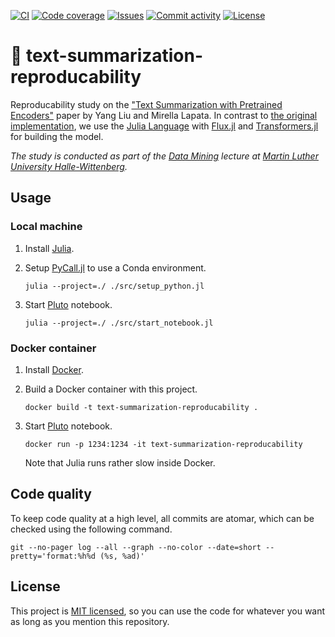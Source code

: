 [![CI](https://img.shields.io/github/workflow/status/heinrichreimer/text-summarization-reproducability/CI?style=flat-square)](https://github.com/heinrichreimer/text-summarization-reproducability/actions?query=workflow%3A"CI")
[![Code coverage](https://img.shields.io/codecov/c/github/heinrichreimer/text-summarization-reproducability?style=flat-square)](https://codecov.io/github/heinrichreimer/text-summarization-reproducability/)
[![Issues](https://img.shields.io/github/issues/heinrichreimer/text-summarization-reproducability?style=flat-square)](https://github.com/heinrichreimer/text-summarization-reproducability/issues)
[![Commit activity](https://img.shields.io/github/commit-activity/m/heinrichreimer/text-summarization-reproducability?style=flat-square)](https://github.com/heinrichreimer/text-summarization-reproducability/commits)
[![License](https://img.shields.io/github/license/heinrichreimer/text-summarization-reproducability?style=flat-square)](LICENSE)

# 📝 text-summarization-reproducability

Reproducability study on the ["Text Summarization with Pretrained Encoders"](https://doi.org/10.18653/v1/D19-1387) paper by Yang Liu and Mirella Lapata.
In contrast to [the original implementation](https://github.com/nlpyang/PreSumm), we use the [Julia Language](https://julialang.org/) with [Flux.jl](https://fluxml.ai/) and [Transformers.jl](https://github.com/chengchingwen/Transformers.jl) for building the model. 

_The study is conducted as part of the [Data Mining](https://www.informatik.uni-halle.de/arbeitsgruppen/dbs/lehre/2757674_2757760/) lecture at [Martin Luther University Halle-Wittenberg](https://uni-halle.de)._

## Usage

### Local machine

1. Install [Julia](https://julialang.org/downloads/).
1. Setup [PyCall.jl](https://github.com/JuliaPy/PyCall.jl) to use a Conda environment.

    ```shell script
    julia --project=./ ./src/setup_python.jl
    ```

1. Start [Pluto](https://github.com/fonsp/Pluto.jl) notebook.

    ```shell script
    julia --project=./ ./src/start_notebook.jl
    ```

### Docker container

1. Install [Docker](https://docs.docker.com/get-docker/).
1. Build a Docker container with this project.

    ```shell script
    docker build -t text-summarization-reproducability .
    ```

1. Start [Pluto](https://github.com/fonsp/Pluto.jl) notebook.

    ```shell script
    docker run -p 1234:1234 -it text-summarization-reproducability
    ```

    Note that Julia runs rather slow inside Docker.

## Code quality

To keep code quality at a high level, all commits are atomar, which can be checked using the following command.

```shell script
git --no-pager log --all --graph --no-color --date=short --pretty='format:%h%d (%s, %ad)'
```

## License

This project is [MIT licensed](LICENSE), so you can use the code for whatever you want as long as you mention this repository.
